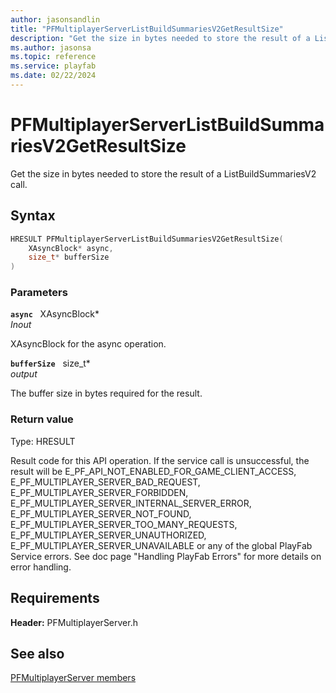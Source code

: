 ```yaml
---
author: jasonsandlin
title: "PFMultiplayerServerListBuildSummariesV2GetResultSize"
description: "Get the size in bytes needed to store the result of a ListBuildSummariesV2 call."
ms.author: jasonsa
ms.topic: reference
ms.service: playfab
ms.date: 02/22/2024
---
```


# PFMultiplayerServerListBuildSummariesV2GetResultSize  

Get the size in bytes needed to store the result of a ListBuildSummariesV2 call.  

## Syntax  
  
```cpp
HRESULT PFMultiplayerServerListBuildSummariesV2GetResultSize(  
    XAsyncBlock* async,  
    size_t* bufferSize  
)  
```  
  
### Parameters  
  
**`async`** &nbsp; XAsyncBlock*  
*_Inout_*  
  
XAsyncBlock for the async operation.  
  
**`bufferSize`** &nbsp; size_t*  
*output*  
  
The buffer size in bytes required for the result.  
  
  
### Return value
Type: HRESULT
  
Result code for this API operation. If the service call is unsuccessful, the result will be E_PF_API_NOT_ENABLED_FOR_GAME_CLIENT_ACCESS, E_PF_MULTIPLAYER_SERVER_BAD_REQUEST, E_PF_MULTIPLAYER_SERVER_FORBIDDEN, E_PF_MULTIPLAYER_SERVER_INTERNAL_SERVER_ERROR, E_PF_MULTIPLAYER_SERVER_NOT_FOUND, E_PF_MULTIPLAYER_SERVER_TOO_MANY_REQUESTS, E_PF_MULTIPLAYER_SERVER_UNAUTHORIZED, E_PF_MULTIPLAYER_SERVER_UNAVAILABLE or any of the global PlayFab Service errors. See doc page "Handling PlayFab Errors" for more details on error handling.
  
  
## Requirements  
  
**Header:** PFMultiplayerServer.h
  
## See also  
[PFMultiplayerServer members](../pfmultiplayerserver_members.md)  

  
  
